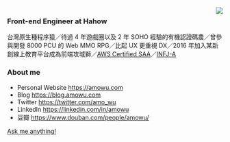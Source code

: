 <img align="right" src="https://github-readme-stats.amowu26.vercel.app/api?username=amowu" />

### Front-end Engineer at Hahow

台灣原生種程序猿／待過 4 年遊戲圈以及 2 年 SOHO 經驗的有機認證碼農／曾參與開發 8000 PCU 的 Web MMO RPG／比起 UX 更重視 DX／2016 年加入某新創線上教育平台成為前端攻城獅／[AWS Certified SAA](https://www.certmetrics.com/amazon/public/badge.aspx?i=1&t=c&d=2019-04-30&ci=AWS00844460)／[INFJ-A](https://www.16personalities.com/infj-personality)

### About me

- Personal Website https://amowu.com
- Blog https://blog.amowu.com
- Twitter https://twitter.com/amo_wu
- LinkedIn https://linkedin.com/in/amowu
- 豆瓣 https://www.douban.com/people/amowu/

[Ask me anything!](https://github.com/amowu/amowu/issues)
